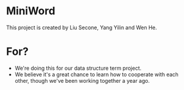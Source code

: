 # MiniWord
This project is created by Liu Secone, Yang Yilin and Wen He.
# For?
* We're doing this for our data structure term project.
* We believe it's a great chance to learn how to cooperate with each other, though we've been working together a year ago.
